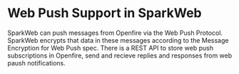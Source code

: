 # Web Push Support in SparkWeb

SparkWeb can push messages from Openfire via the Web Push Protocol. SparkWeb encrypts that data in these messages according to the Message Encryption for Web Push spec.
There is a REST API to store web push subscriptions in Openfire, send and recieve replies and responses from web paush notifications.

